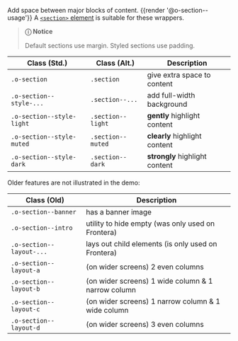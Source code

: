 Add space between major blocks of content. {{render '@o-section--usage'}} A [`<section>` element](https://developer.mozilla.org/en-US/docs/Web/HTML/Element/section) is suitable for these wrappers.

> **ⓘ Notice**
>
> Default sections use margin. Styled sections use padding.

| Class (Std.)              | Class (Alt.)     | Description
| - | - | - |
| `.o-section`              | `.section`       | give extra space to content
| `.o-section--style-...`   | `.section--...`   | add full-width background
| `.o-section--style-light` | `.section--light` | __gently__ highlight content
| `.o-section--style-muted` | `.section--muted` | __clearly__ highlight content
| `.o-section--style-dark`  | `.section--dark`  | __strongly__ highlight content

Older features are not illustrated in the demo:

| Class (Old) | Description
| - | - |
| `.o-section--banner`      | has a banner image
| `.o-section--intro`       | utility to hide empty (was only used on Frontera)
| `.o-section--layout-...`  | lays out child elements (is only used on Frontera)
| `.o-section--layout-a`    | (on wider screens) 2 even columns
| `.o-section--layout-b`    | (on wider screens) 1 wide column & 1 narrow column
| `.o-section--layout-c`    | (on wider screens) 1 narrow column & 1 wide column
| `.o-section--layout-d`    | (on wider screens) 3 even columns

<script>
/* To open external links in new window */
Array.from(document.links)
  .filter(link => link.hostname != window.location.hostname)
  .forEach(link => link.target = '_blank');
</script>
